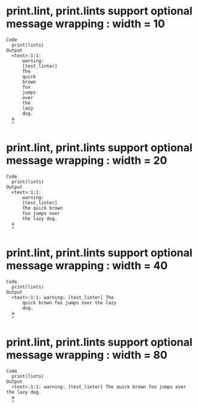 # print.lint, print.lints support optional message wrapping : width = 10

    Code
      print(lints)
    Output
      <text>:1:1:
          warning:
          [test_linter]
          The
          quick
          brown
          fox
          jumps
          over
          the
          lazy
          dog.
      a
      ^

# print.lint, print.lints support optional message wrapping : width = 20

    Code
      print(lints)
    Output
      <text>:1:1:
          warning:
          [test_linter]
          The quick brown
          fox jumps over
          the lazy dog.
      a
      ^

# print.lint, print.lints support optional message wrapping : width = 40

    Code
      print(lints)
    Output
      <text>:1:1: warning: [test_linter] The
          quick brown fox jumps over the lazy
          dog.
      a
      ^

# print.lint, print.lints support optional message wrapping : width = 80

    Code
      print(lints)
    Output
      <text>:1:1: warning: [test_linter] The quick brown fox jumps over the lazy dog.
      a
      ^

